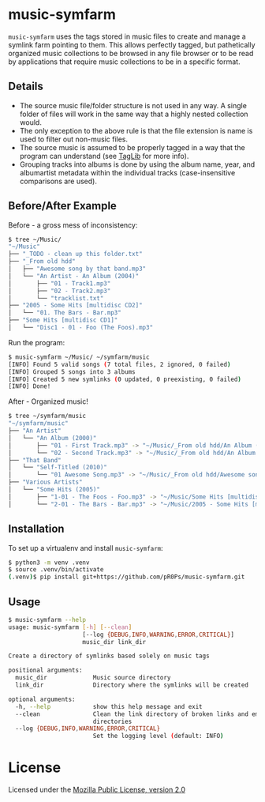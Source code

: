 music-symfarm
=============

`music-symfarm` uses the tags stored in music files to create and manage a symlink farm pointing to
them. This allows perfectly tagged, but pathetically organized music collections to be browsed in
any file browser or to be read by applications that require music collections to be in a specific
format.

Details
-------
- The source music file/folder structure is not used in any way. A single folder of files will work
  in the same way that a highly nested collection would.
- The only exception to the above rule is that the file extension is name is used to filter out
  non-music files.
- The source music is assumed to be properly tagged in a way that the program can understand (see
  [TagLib](http://taglib.org/) for more info).
- Grouping tracks into albums is done by using the album name, year, and albumartist metadata within
  the individual tracks (case-insensitive comparisons are used).

Before/After Example
----------------------
Before - a gross mess of inconsistency:
```bash
$ tree ~/Music/
"~/Music"
├── "_TODO - clean up this folder.txt"
├── "_From old hdd"
│   ├── "Awesome song by that band.mp3"
│   └── "An Artist - An Album (2004)"
│       ├── "01 - Track1.mp3"
│       ├── "02 - Track2.mp3"
│       └── "tracklist.txt"
├── "2005 - Some Hits [multidisc CD2]"
│   └── "01. The Bars - Bar.mp3"
├── "Some Hits [multidisc CD1]"
│   └── "Disc1 - 01 - Foo (The Foos).mp3"
```

Run the program:
```bash
$ music-symfarm ~/Music/ ~/symfarm/music
[INFO] Found 5 valid songs (7 total files, 2 ignored, 0 failed)
[INFO] Grouped 5 songs into 3 albums
[INFO] Created 5 new symlinks (0 updated, 0 preexisting, 0 failed)
[INFO] Done!
```

After - Organized music!
```bash
$ tree ~/symfarm/music
"~/symfarm/music"
├── "An Artist"
│   └── "An Album (2000)"
│       ├── "01 - First Track.mp3" -> "~/Music/_From old hdd/An Album (2004)/01 - Track1.mp3"
│       └── "02 - Second Track.mp3" -> "~/Music/_From old hdd/An Album (2004)/01 - Track2.mp3"
├── "That Band"
│   └── "Self-Titled (2010)"
│       └── "01 Awesome Song.mp3" -> "~/Music/_From old hdd/Awesome song by that band.mp3"
├── "Various Artists"
│   └── "Some Hits (2005)"
│       ├── "1-01 - The Foos - Foo.mp3" -> "~/Music/Some Hits [multidisc CD1]/Disc1 - 01 - Foo (The Foos).mp3"
│       └── "2-01 - The Bars - Bar.mp3" -> "~/Music/2005 - Some Hits [multidisc CD1]/01. The Bars - Bar.mp3"
```

Installation
------------
To set up a virtualenv and install `music-symfarm`:
```bash
$ python3 -m venv .venv
$ source .venv/bin/activate
(.venv)$ pip install git+https://github.com/pR0Ps/music-symfarm.git
```

Usage
-----
```bash
$ music-symfarm --help
usage: music-symfarm [-h] [--clean]
                     [--log {DEBUG,INFO,WARNING,ERROR,CRITICAL}]
                     music_dir link_dir

Create a directory of symlinks based solely on music tags

positional arguments:
  music_dir             Music source directory
  link_dir              Directory where the symlinks will be created

optional arguments:
  -h, --help            show this help message and exit
  --clean               Clean the link directory of broken links and empty
                        directories
  --log {DEBUG,INFO,WARNING,ERROR,CRITICAL}
                        Set the logging level (default: INFO)
```

License
=======
Licensed under the [Mozilla Public License, version 2.0](https://www.mozilla.org/en-US/MPL/2.0)
